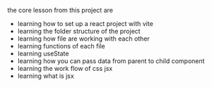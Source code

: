 the core lesson from this project are
+ learning how to set up a react project with vite
+ learning the folder structure of the project
+ learning how file are working with each other
+ learning functions of each file
+ learning useState
+ learning how you can pass data from parent to child component
+ learning the work flow of css jsx
+ learning what is jsx